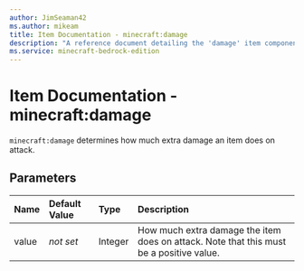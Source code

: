 ```yaml
---
author: JimSeaman42
ms.author: mikeam
title: Item Documentation - minecraft:damage
description: "A reference document detailing the 'damage' item component"
ms.service: minecraft-bedrock-edition
---
```


# Item Documentation - minecraft:damage

`minecraft:damage` determines how much extra damage an item does on attack.

## Parameters

|Name |Default Value  |Type  |Description  |
|:----------|:----------|:----------|:----------|
|value|*not set* | Integer| How much extra damage the item does on attack. Note that this must be a positive value.|
